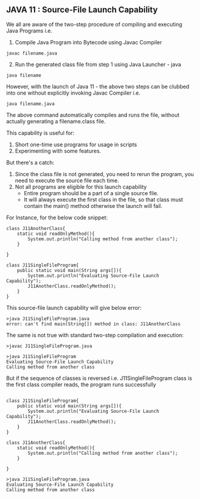 ## JAVA 11 : Source-File Launch Capability

We all are aware of the two-step procedure of compiling and executing Java Programs i.e.
1. Compile Java Program into Bytecode using Javac Compiler
```
javac filename.java
```
2. Run the generated class file from step 1 using Java Launcher - java
```
java filename
```

However, with the launch of Java 11 - the above two steps can be clubbed into one without explicitly invoking Javac Compiler i.e. 
```
java filename.java
```
The above command automatically compiles and runs the file, without actually generating a filename.class file. 

This capability is useful for:
1. Short one-time use programs for usage in scripts
2. Experimenting with some features.

But there's a catch:
1. Since the class file is not generated, you need to rerun the program, you need to execute the source file each time.
2. Not all programs are eligible for this launch capability
    - Entire program should be a part of a single source file.
    - It will always execute the first class in the file, so that class must contain the main() method otherwise the launch will fail.
    
For Instance, for the below code snippet:

```
class J11AnotherClass{
	static void readOnlyMethod(){
		System.out.println("Calling method from another class");
	}

}

class J11SingleFileProgram{
	public static void main(String args[]){
		System.out.println("Evaluating Source-File Launch Capability");
		J11AnotherClass.readOnlyMethod();
	}
}

```
This source-file launch capability will give below error: 

```
>java J11SingleFileProgram.java
error: can't find main(String[]) method in class: J11AnotherClass
```

The same is not true with standard two-step compilation and execution:

```
>javac J11SingleFileProgram.java

>java J11SingleFileProgram
Evaluating Source-File Launch Capability
Calling method from another class
```

But if the sequence of classes is reversed i.e. J11SingleFileProgram class is the first class compiler reads, the program runs successfully

```

class J11SingleFileProgram{
	public static void main(String args[]){
		System.out.println("Evaluating Source-File Launch Capability");
		J11AnotherClass.readOnlyMethod();
	}
}

class J11AnotherClass{
	static void readOnlyMethod(){
		System.out.println("Calling method from another class");
	}

}
```

```
>java J11SingleFileProgram.java
Evaluating Source-File Launch Capability
Calling method from another class
```



